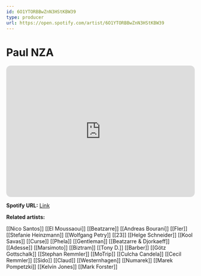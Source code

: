 ```yaml
---
id: 6O1YTORBBwZnN3HStKBW39
type: producer
url: https://open.spotify.com/artist/6O1YTORBBwZnN3HStKBW39
---
```

# Paul NZA

<iframe style="border-radius:12px" src="https://open.spotify.com/embed/artist/6O1YTORBBwZnN3HStKBW39" width="100%" height="352" frameBorder="0" allowfullscreen="" allow="autoplay; clipboard-write; encrypted-media; fullscreen; picture-in-picture" loading="lazy"></iframe>

**Spotify URL:** [Link](https://open.spotify.com/artist/6O1YTORBBwZnN3HStKBW39)

**Related artists:**

[[Nico Santos]]
[[El Moussaoui]]
[[Beatzarre]]
[[Andreas Bourani]]
[[Fler]]
[[Stefanie Heinzmann]]
[[Wolfgang Petry]]
[[23]]
[[Helge Schneider]]
[[Kool Savas]]
[[Curse]]
[[Phela]]
[[Gentleman]]
[[Beatzarre & Djorkaeff]]
[[Adesse]]
[[Marsimoto]]
[[Biztram]]
[[Tony D.]]
[[Barber]]
[[Götz Gottschalk]]
[[Stephan Remmler]]
[[MoTrip]]
[[Culcha Candela]]
[[Cecil Remmler]]
[[Sido]]
[[Claud]]
[[Westernhagen]]
[[Numarek]]
[[Marek Pompetzki]]
[[Kelvin Jones]]
[[Mark Forster]]

